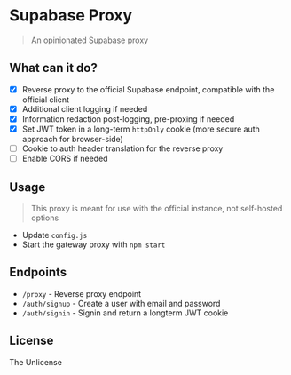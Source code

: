 # Supabase Proxy

> An opinionated Supabase proxy

## What can it do?

* [x] Reverse proxy to the official Supabase endpoint, compatible with the official client
* [x] Additional client logging if needed
* [x] Information redaction post-logging, pre-proxing if needed
* [x] Set JWT token in a long-term `httpOnly` cookie (more secure auth approach for browser-side)
* [ ] Cookie to auth header translation for the reverse proxy
* [ ] Enable CORS if needed

## Usage

> This proxy is meant for use with the official instance, not self-hosted options

* Update `config.js`
* Start the gateway proxy with `npm start`

## Endpoints

* `/proxy` - Reverse proxy endpoint
* `/auth/signup` - Create a user with email and password
* `/auth/signin` - Signin and return a longterm JWT cookie

## License

The Unlicense
